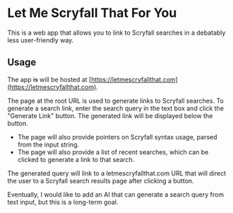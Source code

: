# Let Me Scryfall That For You

This is a web app that allows you to link to Scryfall searches in a debatably less user-friendly way. 

## Usage

The app ~~is~~ will be hosted at [https://letmescryfallthat.com](https://letmescryfallthat.com).

The page at the root URL is used to generate links to Scryfall searches. To generate a search link, enter the search query in the text box and click the "Generate Link" button. The generated link will be displayed below the button.
 - The page will also provide pointers on Scryfall syntax usage, parsed from the input string.
 - The page will also provide a list of recent searches, which can be clicked to generate a link to that search.

The generated query will link to a letmescryfallthat.com URL that will direct the user to a Scryfall search results page after clicking a button.

Eventually, I would like to add an AI that can generate a search query from text input, but this is a long-term goal.